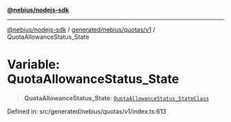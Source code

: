 [**@nebius/nodejs-sdk**](../../../../../README.md)

***

[@nebius/nodejs-sdk](../../../../../README.md) / [generated/nebius/quotas/v1](../README.md) / QuotaAllowanceStatus\_State

# Variable: QuotaAllowanceStatus\_State

> **QuotaAllowanceStatus\_State**: [`QuotaAllowanceStatus_StateClass`](../type-aliases/QuotaAllowanceStatus_StateClass.md)

Defined in: src/generated/nebius/quotas/v1/index.ts:613
